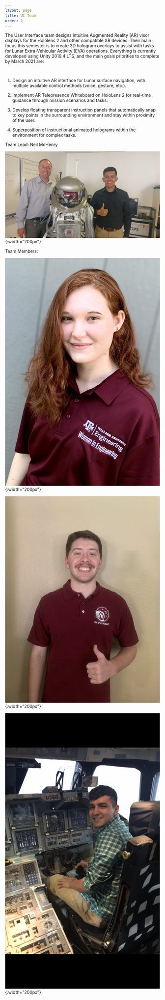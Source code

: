 ```yaml
---
layout: page
title: UI Team
order: 2
---
```


The User Interface team designs intuitive Augmented Reality (AR) visor displays for the Hololens 2 and other compatible XR devices. Their main focus this semester is to create 3D hologram overlays to assist with tasks for Lunar Extra-Vehicular Activity (EVA) operations. Everything is currently developed using Unity 2019.4 LTS, and the main goals priorities to complete by March 2021 are:

​

1. Design an intuitive AR interface for Lunar surface navigation, with multiple available control methods (voice, gesture, etc.).

2. Implement AR Telepresence Whiteboard on HoloLens 2 for real-time guidance through mission scenarios and tasks.

3. Develop floating transparent instruction panels that automatically snap to key points in the surrounding environment and stay within proximity of the user.

4. Superposition of instructional animated holograms within the environment for complex tasks.

Team Lead: Neil McHenry

![image](/assets/images/NeilMcHenry_Austria_SpaceSuit.jpg){:width="200px"}

Team Members:

![image](/assets/images/laurenbrady.jpeg){:width="200px"}

![image](/assets/images/BrockBalthazor.jpg){:width="200px"}

![image](/assets/images/ManuelCarrera.PNG){:width="200px"}
